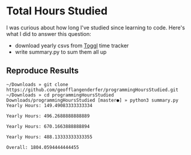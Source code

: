 # Total Hours Studied
I was curious about how long I've studied since learning to code. Here's what I did to answer this question:
- download yearly csvs from [Toggl](https://toggl.com) time tracker
- write summary.py to sum them all up

## Reproduce Results

```
~/Downloads » git clone https://github.com/geofflangenderfer/programmingHoursStudied.git
~/Downloads » cd programmingHoursStudied
Downloads/programmingHoursStudied [master●] » python3 summary.py
Yearly Hours: 149.49083333333334

Yearly Hours: 496.2688888888889

Yearly Hours: 670.1663888888894

Yearly Hours: 488.13333333333355

Overall: 1804.0594444444455
```
